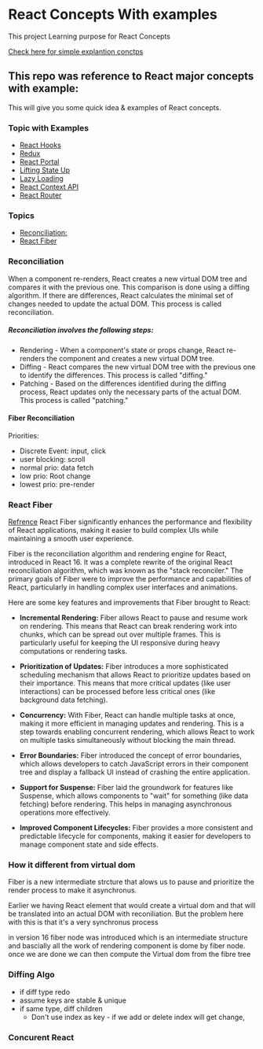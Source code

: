 # React Concepts With examples
This project Learning purpose for React Concepts 

[Check here for simple explantion conctps](README_SIMPLE.MD)

## This repo was reference to React major concepts with example:
This will give you some quick idea & examples of React concepts.

### Topic with Examples
- [React Hooks](concepts/src/pages/hooks/)
- [Redux](concepts/src/pages/redux)
- [React Portal](concepts/src/pages/portals/)
- [Lifting State Up](concepts/src/pages/liftingState/)
- [Lazy Loading](concepts/src/pages/lazySuspense/)
- [React Context API](concepts/src/pages/reactContextAPI)
- [React Router](concepts/src/pages/reactRouter)

### Topics
- [Reconciliation:](#Reconciliation)
- [React Fiber](#react-fiber)

### Reconciliation
When a component re-renders, React creates a new virtual DOM tree and compares it with the previous one. This comparison is done using a diffing algorithm. If there are differences, React calculates the minimal set of changes needed to update the actual DOM. This process is called reconciliation.

##### Reconciliation involves the following steps:
- Rendering - When a component's state or props change, React re-renders the component and creates a new virtual DOM tree.
- Diffing - React compares the new virtual DOM tree with the previous one to identify the differences. This process is called "diffing." 
- Patching - Based on the differences identified during the diffing process, React updates only the necessary parts of the actual DOM. This process is called "patching."

#### Fiber Reconciliation
Priorities:
- Discrete Event: input, click
- user blocking: scroll
- normal prio: data fetch
- low prio: Root change
- lowest prio: pre-render

### React Fiber
[Refrence](https://github.com/acdlite/react-fiber-architecture)
React Fiber significantly enhances the performance and flexibility of React applications, making it easier to build complex UIs while maintaining a smooth user experience.

Fiber is the reconciliation algorithm and rendering engine for React, introduced in React 16. It was a complete rewrite of the original React reconciliation algorithm, which was known as the "stack reconciler." The primary goals of Fiber were to improve the performance and capabilities of React, particularly in handling complex user interfaces and animations.

Here are some key features and improvements that Fiber brought to React:

- **Incremental Rendering:** Fiber allows React to pause and resume work on rendering. This means that React can break rendering work into chunks, which can be spread out over multiple frames. This is particularly useful for keeping the UI responsive during heavy computations or rendering tasks.

- **Prioritization of Updates:** Fiber introduces a more sophisticated scheduling mechanism that allows React to prioritize updates based on their importance. This means that more critical updates (like user interactions) can be processed before less critical ones (like background data fetching).

- **Concurrency:** With Fiber, React can handle multiple tasks at once, making it more efficient in managing updates and rendering. This is a step towards enabling concurrent rendering, which allows React to work on multiple tasks simultaneously without blocking the main thread.

- **Error Boundaries:** Fiber introduced the concept of error boundaries, which allows developers to catch JavaScript errors in their component tree and display a fallback UI instead of crashing the entire application.

- **Support for Suspense:** Fiber laid the groundwork for features like Suspense, which allows components to "wait" for something (like data fetching) before rendering. This helps in managing asynchronous operations more effectively.

- **Improved Component Lifecycles:** Fiber provides a more consistent and predictable lifecycle for components, making it easier for developers to manage component state and side effects.

### How it different from virtual dom
Fiber is a new intermediate strcture that alows us to pause and prioritize the render process to make it asynchronus.

Earlier we having React element that would create a virtual dom and that will be translated into an actual DOM with reconiliation.
But the problem here with this is that it's a very synchronus process

in version 16 fiber node was introduced which is an intermediate structure and bascially all the work of rendering component is dome by fiber node.
once we are done we can then compute the Virtual dom from the fibre tree


### Diffing Algo
- if diff type redo
- assume keys are stable & unique
- if same type, diff children
    - Don't use index as key - if we add or delete index will get change,

### Concurent React
